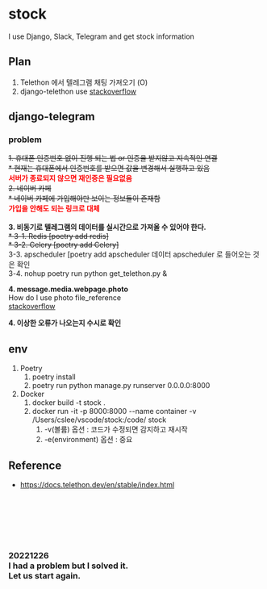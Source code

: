 # stock
I use Django, Slack, Telegram and get stock information

## Plan
1. Telethon 에서 텔레그램 채팅 가져오기 (O)
2. django-telethon use [stackoverflow](https://stackoverflow.com/questions/68976078/using-telethon-with-a-django-application)

## django-telegram
### problem
~~1. 휴대폰 인증번호 없이 진행 되는 법 or 인증을 받지않고 지속적인 연결~~<br>
   ~~* 현재는 휴대폰에서 인증번호를 받으면 값을 변경해서 실행하고 있음~~<br>
**<span style="color:red;">서버가 종료되지 않으면 재인증은 필요없음**<br>
~~2. 네이버 카페~~<br>
   ~~* 네이버 카페에 가입해야만 보이는 정보들이 존재함~~<br>
**<span style="color:red;">가입을 안해도 되는 링크로 대체**<br>
<br>
**3. 비동기로 텔레그램의 데이터를 실시간으로 가져올 수 있어야 한다.**
<br>~~* 3-1. Redis [poetry add redis]~~
<br>~~* 3-2. Celery [poetry add Celery]~~
<br>3-3. apscheduler [poetry add apscheduler 데이터 apscheduler 로 들어오는 것은 확인
<br>3-4. nohup poetry run python get_telethon.py &

**4. message.media.webpage.photo**
<br>How do I use photo file_reference <br>
[stackoverflow](https://stackoverflow.com/questions/62391946/how-to-download-images-to-my-local-pc-using-telethon)



**4. 이상한 오류가 나오는지 수시로 확인**
## env
1. Poetry
   1. poetry install
   2. poetry run python manage.py runserver 0.0.0.0:8000
2. Docker
   1. docker build -t stock .
   2. docker run -it -p 8000:8000 --name container -v /Users/cslee/vscode/stock:/code/ stock
      1. -v(볼륨) 옵션 : 코드가 수정되면 감지하고 재시작
      2. -e(environment) 옵션 : 중요

## Reference
- https://docs.telethon.dev/en/stable/index.html

<br>
<br>
<br>
<br>
<br>
<h3>20221226<br>
I had a problem but I solved it.<br>
Let us start again.
</h3>